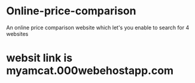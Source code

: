 # Online-price-comparison
An online price comparison website which let's you enable to search for 4 websites
# websit link is myamcat.000webehostapp.com
